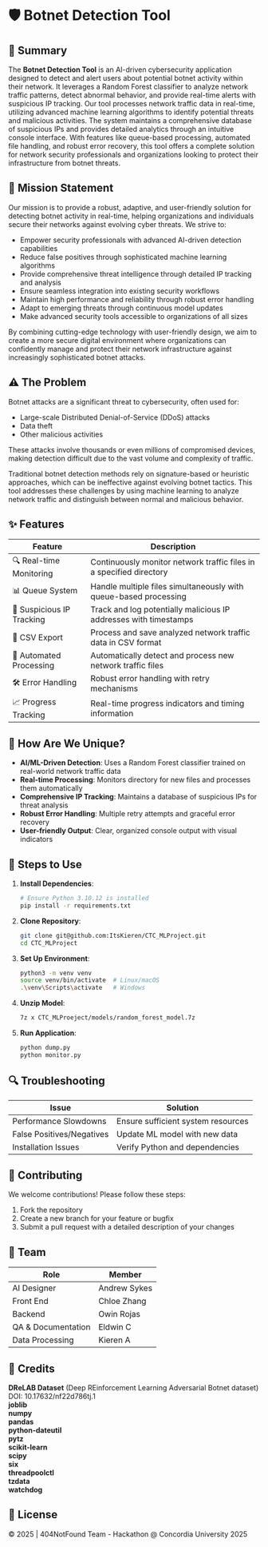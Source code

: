 # 🛡️ Botnet Detection Tool

## 📝 Summary
The **Botnet Detection Tool** is an AI-driven cybersecurity application designed to detect and alert users about potential botnet activity within their network. It leverages a Random Forest classifier to analyze network traffic patterns, detect abnormal behavior, and provide real-time alerts with suspicious IP tracking. Our tool processes network traffic data in real-time, utilizing advanced machine learning algorithms to identify potential threats and malicious activities. The system maintains a comprehensive database of suspicious IPs and provides detailed analytics through an intuitive console interface. With features like queue-based processing, automated file handling, and robust error recovery, this tool offers a complete solution for network security professionals and organizations looking to protect their infrastructure from botnet threats.

## 🎯 Mission Statement
Our mission is to provide a robust, adaptive, and user-friendly solution for detecting botnet activity in real-time, helping organizations and individuals secure their networks against evolving cyber threats. We strive to:
- Empower security professionals with advanced AI-driven detection capabilities
- Reduce false positives through sophisticated machine learning algorithms
- Provide comprehensive threat intelligence through detailed IP tracking and analysis
- Ensure seamless integration into existing security workflows
- Maintain high performance and reliability through robust error handling
- Adapt to emerging threats through continuous model updates
- Make advanced security tools accessible to organizations of all sizes

By combining cutting-edge technology with user-friendly design, we aim to create a more secure digital environment where organizations can confidently manage and protect their network infrastructure against increasingly sophisticated botnet attacks.

## ⚠️ The Problem
Botnet attacks are a significant threat to cybersecurity, often used for:
- Large-scale Distributed Denial-of-Service (DDoS) attacks
- Data theft
- Other malicious activities

These attacks involve thousands or even millions of compromised devices, making detection difficult due to the vast volume and complexity of traffic.

Traditional botnet detection methods rely on signature-based or heuristic approaches, which can be ineffective against evolving botnet tactics. This tool addresses these challenges by using machine learning to analyze network traffic and distinguish between normal and malicious behavior.

## ✨ Features
| Feature | Description |
|---------|-------------|
| 🔍 Real-time Monitoring | Continuously monitor network traffic files in a specified directory |
| 📊 Queue System | Handle multiple files simultaneously with queue-based processing |
| 🚫 Suspicious IP Tracking | Track and log potentially malicious IP addresses with timestamps |
| 📁 CSV Export | Process and save analyzed network traffic data in CSV format |
| 🤖 Automated Processing | Automatically detect and process new network traffic files |
| 🛠️ Error Handling | Robust error handling with retry mechanisms |
| 📈 Progress Tracking | Real-time progress indicators and timing information |

## 🌟 How Are We Unique?
- **AI/ML-Driven Detection**: Uses a Random Forest classifier trained on real-world network traffic data
- **Real-time Processing**: Monitors directory for new files and processes them automatically
- **Comprehensive IP Tracking**: Maintains a database of suspicious IPs for threat analysis
- **Robust Error Handling**: Multiple retry attempts and graceful error recovery
- **User-friendly Output**: Clear, organized console output with visual indicators

## 🚀 Steps to Use
1. **Install Dependencies**:
   ```bash
   # Ensure Python 3.10.12 is installed
   pip install -r requirements.txt
   ```

2. **Clone Repository**:
   ```bash
   git clone git@github.com:ItsKieren/CTC_MLProject.git
   cd CTC_MLProject
   ```

3. **Set Up Environment**:
   ```bash
   python3 -m venv venv
   source venv/bin/activate  # Linux/macOS
   .\venv\Scripts\activate   # Windows
   ```

4. **Unzip Model**:
   ```bash
   7z x CTC_MLProeject/models/random_forest_model.7z
   ```

5. **Run Application**:
   ```bash
   python dump.py
   python monitor.py
   ```



## 🔍 Troubleshooting
| Issue | Solution |
|-------|----------|
| Performance Slowdowns | Ensure sufficient system resources |
| False Positives/Negatives | Update ML model with new data |
| Installation Issues | Verify Python and dependencies |

## 🤝 Contributing
We welcome contributions! Please follow these steps:
1. Fork the repository
2. Create a new branch for your feature or bugfix
3. Submit a pull request with a detailed description of your changes

## 👥 Team
| Role | Member |
|------|--------|
| AI Designer | Andrew Sykes |
| Front End | Chloe Zhang |
| Backend | Owin Rojas |
| QA & Documentation | Eldwin C |
| Data Processing | Kieren A |

## 🙏 Credits  
**DReLAB Dataset** (Deep REinforcement Learning Adversarial Botnet dataset) DOI: 10.17632/nf22d786tj.1  
**joblib**  
**numpy**  
**pandas**  
**python-dateutil**  
**pytz**  
**scikit-learn**  
**scipy**  
**six**  
**threadpoolctl**  
**tzdata**  
**watchdog**

## 📄 License
© 2025 | 404NotFound Team - Hackathon @ Concordia University 2025

